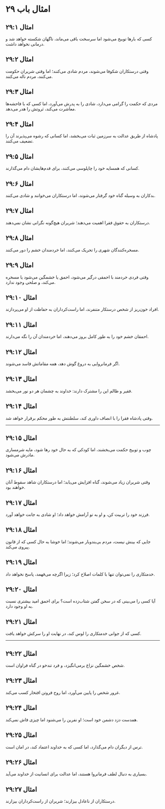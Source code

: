 # امثال باب ۲۹

## امثال ۲۹:۱

کسی که بارها توبیخ می‌شود اما سرسخت باقی می‌ماند، ناگهان شکسته خواهد شد و درمانی نخواهد داشت.

## امثال ۲۹:۲

وقتی درستکاران شکوفا می‌شوند، مردم شادی می‌کنند؛ اما وقتی شریران حکومت می‌کنند، مردم ناله می‌کنند.

## امثال ۲۹:۳

مردی که حکمت را گرامی می‌دارد، شادی را به پدرش می‌آورد، اما کسی که با فاحشه‌ها معاشرت می‌کند، ثروتش را هدر می‌دهد.

## امثال ۲۹:۴

پادشاه از طریق عدالت به سرزمین ثبات می‌بخشد، اما کسانی که رشوه می‌پذیرند آن را تضعیف می‌کنند.

## امثال ۲۹:۵

کسانی که همسایه خود را چاپلوسی می‌کنند، برای قدم‌هایشان دام می‌گذارند.

## امثال ۲۹:۶

بدکاران به وسیله گناه خود گرفتار می‌شوند، اما درستکاران می‌خوانند و شادی می‌کنند.

## امثال ۲۹:۷

درستکاران به حقوق فقرا اهمیت می‌دهند؛ شریران هیچ‌گونه نگرانی نشان نمی‌دهند.

## امثال ۲۹:۸

مسخره‌کنندگان شهری را تحریک می‌کنند، اما خردمندان خشم را دور می‌کنند.

## امثال ۲۹:۹

وقتی فردی خردمند با احمقی درگیر می‌شود، احمق یا خشمگین می‌شود یا مسخره می‌کند، و صلحی وجود ندارد.

## امثال ۲۹:۱۰

افراد خون‌ریز از شخص درستکار متنفرند، اما راست‌کرداران به حفاظت از او می‌پردازند.

## امثال ۲۹:۱۱

احمقان خشم خود را به طور کامل بروز می‌دهند، اما خردمندان آن را نگه می‌دارند.

## امثال ۲۹:۱۲

اگر فرمانروایی به دروغ گوش دهد، همه مقاماتش فاسد می‌شوند.

## امثال ۲۹:۱۳

فقیر و ظالم این را مشترک دارند: خداوند به چشمان هر دو نور می‌بخشد.

## امثال ۲۹:۱۴

وقتی پادشاه فقرا را با انصاف داوری کند، سلطنتش به طور محکم برقرار خواهد شد.

---

## امثال ۲۹:۱۵

چوب و توبیخ حکمت می‌بخشند، اما کودکی که به حال خود رها شود، مایه شرمساری مادرش می‌شود.

## امثال ۲۹:۱۶

وقتی شریران زیاد می‌شوند، گناه افزایش می‌یابد؛ اما درستکاران شاهد سقوط آنان خواهند بود.

## امثال ۲۹:۱۷

فرزند خود را تربیت کن، و او به تو آرامش خواهد داد؛ او شادی به جانت خواهد آورد.

## امثال ۲۹:۱۸

جایی که بینش نیست، مردم بی‌بندوبار می‌شوند؛ اما خوشا به حال کسی که از قانون پیروی می‌کند.

## امثال ۲۹:۱۹

خدمتکاری را نمی‌توان تنها با کلمات اصلاح کرد؛ زیرا اگرچه می‌فهمد، پاسخ نخواهد داد.

## امثال ۲۹:۲۰

آیا کسی را می‌بینی که در سخن گفتن شتاب‌زده است؟ برای احمق امید بیشتری نسبت به او وجود دارد.

## امثال ۲۹:۲۱

کسی که از جوانی خدمتکاری را لوس کند، در نهایت او را سرکش خواهد یافت.

---

## امثال ۲۹:۲۲

شخص خشمگین نزاع برمی‌انگیزد، و فرد تندخو در گناه فراوان است.

## امثال ۲۹:۲۳

غرور شخص را پایین می‌آورد، اما روح فروتن افتخار کسب می‌کند.

## امثال ۲۹:۲۴

همدست دزد دشمن خود است؛ او نفرین را می‌شنود اما چیزی فاش نمی‌کند.

## امثال ۲۹:۲۵

ترس از دیگران دام می‌گذارد، اما کسی که به خداوند اعتماد کند، در امان است.

## امثال ۲۹:۲۶

بسیاری به دنبال لطف فرمانروا هستند، اما عدالت برای انسانیت از خداوند می‌آید.

## امثال ۲۹:۲۷

درستکاران از ناعادل بیزارند؛ شریران از راست‌کرداران بیزارند.
